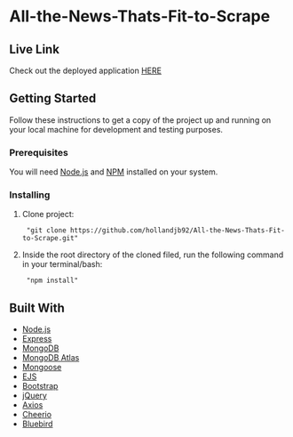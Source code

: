 # All-the-News-Thats-Fit-to-Scrape

## Live Link
Check out the deployed application <a href="https://limitless-eyrie-13193.herokuapp.com/">HERE</a>

## Getting Started

Follow these instructions to get a copy of the project up and running on your local machine for development and testing purposes.

### Prerequisites

<p>You will need <a href="https://nodejs.org/en/">Node.js</a> and  <a href="https://www.npmjs.com/">NPM</a>  installed on your system.</p>

### Installing

<ol>
<li>
<p>Clone project:</p>
<pre><code> "git clone https://github.com/hollandjb92/All-the-News-Thats-Fit-to-Scrape.git"
</code></pre>
</li>
<li>
<p>Inside the root directory of the cloned filed, run the following command in your terminal/bash:</p>
<pre><code> "npm install"
</code></pre>
</li>
</ol>


## Built With
<ul>
<li><a href="https://nodejs.org/en/">Node.js</a></li>
<li><a href="https://www.npmjs.com/package/express">Express</a></li>
  <li><a href="https://www.mongodb.com/">MongoDB</a></li>
    <li><a href="https://www.mongodb.com/cloud/atlas">MongoDB Atlas</a></li>
      <li><a href="https://www.npmjs.com/package/mongoose">Mongoose</a></li>
  <li><a href="https://ejs.co/">EJS</a></li>
  <li><a href="https://getbootstrap.com/">Bootstrap</a></li>
    <li><a href="https://jquery.com/">jQuery</a></li>
      <li><a href="https://www.npmjs.com/package/axios">Axios</a></li>
      <li><a href="https://www.npmjs.com/package/cheerio">Cheerio</a></li>
      <li><a href="https://www.npmjs.com/package/bluebird">Bluebird</a></li>
  
</ul>
